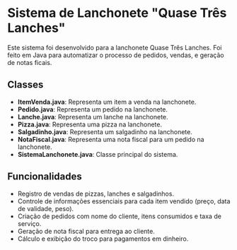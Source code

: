# Sistema de Lanchonete "Quase Três Lanches"
Este sistema foi desenvolvido para a lanchonete Quase Três Lanches. Foi feito em Java para automatizar o processo de pedidos, vendas, e geração de notas ficais.

## Classes

- **ItemVenda.java**: Representa um item a venda na lanchonete.
- **Pedido.java**: Representa um pedido na lanchonete.
- **Lanche.java**: Representa um lanche na lanchonete.
- **Pizza.java**: Representa uma pizza na lanchonete.
- **Salgadinho.java**: Representa um salgadinho na lanchonete.
- **NotaFiscal.java**: Representa uma nota fiscal para um pedido na lanchonete.
- **SistemaLanchonete.java**: Classe principal do sistema.

## Funcionalidades

- Registro de vendas de pizzas, lanches e salgadinhos.
- Controle de informações essenciais para cada item vendido (preço, data de validade, peso).
- Criação de pedidos com nome do cliente, itens consumidos e taxa de serviço.
- Geração de nota fiscal para entrega ao cliente.
- Cálculo e exibição do troco para pagamentos em dinheiro.